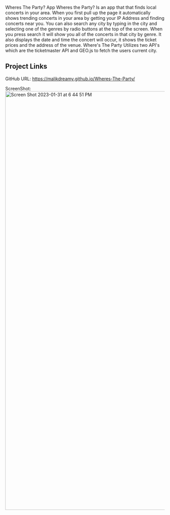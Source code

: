 Wheres The Party? App Wheres the Party? Is an app that that finds local concerts in your area. 
When you first pull up the page it automatically shows trending concerts in your area by getting your IP Address 
and finding concerts near you.
You can also search any city by typing in the city and selecting one of the genres by radio buttons at the top of the screen. 
When you press search it will show you all of the concerts in that city by genre. 
It also displays the date and time the concert will occur, it shows the ticket prices and the address of the venue.
Where's The Party Utilizes two API's which are the ticketmaster API and GEO.js to fetch the users current city.



## Project Links
GitHub URL: https://malikdreamy.github.io/Wheres-The-Party/


ScreenShot: <img width="1319" alt="Screen Shot 2023-01-31 at 6 44 51 PM" src="https://user-images.githubusercontent.com/119153047/215932634-d681855a-8a67-4784-8384-edd197f91f3f.png">

